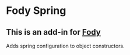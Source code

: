 Fody Spring
======================================================================

This is an add-in for [Fody](https://github.com/Fody/Fody/) 
------

Adds spring configuration to object constructors.